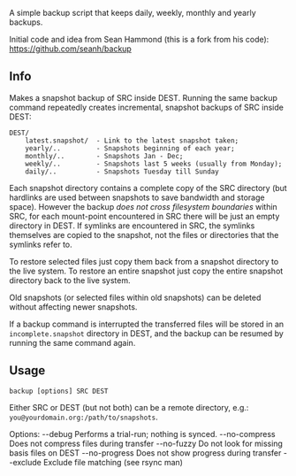 A simple backup script that keeps daily, weekly, monthly and yearly backups.

Initial code and idea from Sean Hammond (this is a fork from his code):
https://github.com/seanh/backup

Info
----
Makes a snapshot backup of SRC inside DEST. Running the same backup command
repeatedly creates incremental, snapshot backups of SRC inside DEST:

	DEST/
		latest.snapshot/  - Link to the latest snapshot taken;
        yearly/..         - Snapshots beginning of each year;
        monthly/..        - Snapshots Jan - Dec;
        weekly/..         - Snapshots last 5 weeks (usually from Monday);
        daily/..          - Snapshots Tuesday till Sunday

Each snapshot directory contains a complete copy of the SRC directory (but
hardlinks are used between snapshots to save bandwidth and storage space).
However the backup _does not cross filesystem boundaries_ within SRC, for each
mount-point encountered in SRC there will be just an empty directory in DEST.
If symlinks are encountered in SRC, the symlinks themselves are copied to the
snapshot, not the files or directories that the symlinks refer to.

To restore selected files just copy them back from a snapshot directory to the
live system. To restore an entire snapshot just copy the entire snapshot
directory back to the live system.

Old snapshots (or selected files within old snapshots) can be deleted without
affecting newer snapshots.

If a backup command is interrupted the transferred files will be stored in an
`incomplete.snapshot` directory in DEST, and the backup can be resumed by
running the same command again.

Usage
-----

	backup [options] SRC DEST

Either SRC or DEST (but not both) can be a remote directory, e.g.:
`you@yourdomain.org:/path/to/snapshots`.

Options:
   --debug        Performs a trial-run; nothing is synced.
   --no-compress  Does not compress files during transfer
   --no-fuzzy     Do not look for missing basis files on DEST
   --no-progress  Does not show progress during transfer
   --exclude      Exclude file matching <PATTERN> (see rsync man)
